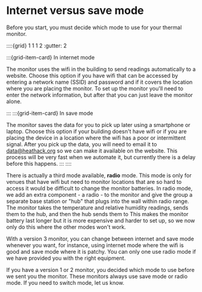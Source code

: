 # Internet versus save mode

Before you start, you must decide which mode to use for your thermal monitor.

::::{grid} 1 1 1 2
:gutter: 2

:::{grid-item-card} In internet mode


The monitor uses the wifi in the building to send readings automatically to a website.  Choose this option if you have wifi that can be accessed by entering a network name (SSID) and password and if it covers the location where you are placing the monitor.  To set up the monitor you'll need to enter the network information, but after that you can just leave the monitor alone.  

:::
:::{grid-item-card} In save mode


The monitor saves the data for you to pick up later using a smartphone or laptop.  Choose this option if your building doesn't have wifi or if you are placing the device in a location where the wifi has a poor or intermittent signal.  After you pick up the data, you will need to email it to data@heathack.org so we can make it available on the website.  This process will be very fast when we automate it, but currently there is a delay before this happens.
:::
::::



There is actually a third mode available, **radio** mode.  This mode is only for venues that have wifi but need to monitor locations that are so hard to access it would be difficult to change the monitor batteries.  In radio mode, we add an extra component - a radio - to the monitor and give the group a separate base station or "hub" that plugs into the wall within radio range. The monitor takes the temperature and relative humidity readings, sends them to the hub, and then the hub sends them to This makes the monitor battery last longer but it is more expensive and harder to set up, so we now only do this where the other modes won't work.


With a version 3 monitor, you can change between internet and save mode whenever you want, for instance, using internet mode where the wifi is good and save mode where it is patchy.  You can only one use radio mode if we have provided you with the right equipment. 

If you have a version 1 or 2 monitor, you decided which mode to use before we sent you the monitor.  These monitors always use save mode or radio mode.  If you need to switch mode, let us know.   